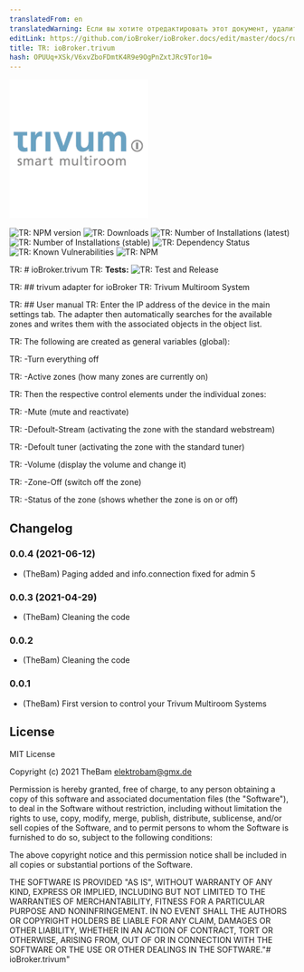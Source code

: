 ```yaml
---
translatedFrom: en
translatedWarning: Если вы хотите отредактировать этот документ, удалите поле «translationFrom», в противном случае этот документ будет снова автоматически переведен
editLink: https://github.com/ioBroker/ioBroker.docs/edit/master/docs/ru/adapterref/iobroker.trivum/README.md
title: TR: ioBroker.trivum
hash: OPUUq+XSk/V6xvZboFDmtK4R9e9OgPnZxtJRc9Tor10=
---
```

![TR: Logo](../../../en/adapterref/iobroker.trivum/admin/trivum.png)

![TR: NPM version](http://img.shields.io/npm/v/iobroker.trivum.svg)
![TR: Downloads](https://img.shields.io/npm/dm/iobroker.trivum.svg)
![TR: Number of Installations (latest)](http://iobroker.live/badges/trivum-installed.svg)
![TR: Number of Installations (stable)](http://iobroker.live/badges/trivum-stable.svg)
![TR: Dependency Status](https://img.shields.io/david/TheBam1990/iobroker.trivum.svg)
![TR: Known Vulnerabilities](https://snyk.io/test/github/TheBam1990/ioBroker.trivum/badge.svg)
![TR: NPM](https://nodei.co/npm/iobroker.trivum.png?downloads=true)

TR: # ioBroker.trivum
TR: **Tests:** ![TR: Test and Release](https://github.com/TheBam1990/ioBroker.trivum/workflows/Test%20and%20Release/badge.svg)

TR: ## trivum adapter for ioBroker
TR: Trivum Multiroom System

TR: ## User manual
TR: Enter the IP address of the device in the main settings tab.
The adapter then automatically searches for the available zones and writes them with the associated objects in the object list.

TR: The following are created as general variables (global):

TR: -Turn everything off

TR: -Active zones (how many zones are currently on)

TR: Then the respective control elements under the individual zones:

TR: -Mute (mute and reactivate)

TR: -Defoult-Stream (activating the zone with the standard webstream)

TR: -Defoult tuner (activating the zone with the standard tuner)

TR: -Volume (display the volume and change it)

TR: -Zone-Off (switch off the zone)

TR: -Status of the zone (shows whether the zone is on or off)

## Changelog

### 0.0.4 (2021-06-12)
* (TheBam) Paging added and info.connection fixed for admin 5

### 0.0.3 (2021-04-29)
* (TheBam) Cleaning the code

### 0.0.2
* (TheBam) Cleaning the code

### 0.0.1
* (TheBam) First version to control your Trivum Multiroom Systems

## License
MIT License

Copyright (c) 2021 TheBam <elektrobam@gmx.de>

Permission is hereby granted, free of charge, to any person obtaining a copy
of this software and associated documentation files (the "Software"), to deal
in the Software without restriction, including without limitation the rights
to use, copy, modify, merge, publish, distribute, sublicense, and/or sell
copies of the Software, and to permit persons to whom the Software is
furnished to do so, subject to the following conditions:

The above copyright notice and this permission notice shall be included in all
copies or substantial portions of the Software.

THE SOFTWARE IS PROVIDED "AS IS", WITHOUT WARRANTY OF ANY KIND, EXPRESS OR
IMPLIED, INCLUDING BUT NOT LIMITED TO THE WARRANTIES OF MERCHANTABILITY,
FITNESS FOR A PARTICULAR PURPOSE AND NONINFRINGEMENT. IN NO EVENT SHALL THE
AUTHORS OR COPYRIGHT HOLDERS BE LIABLE FOR ANY CLAIM, DAMAGES OR OTHER
LIABILITY, WHETHER IN AN ACTION OF CONTRACT, TORT OR OTHERWISE, ARISING FROM,
OUT OF OR IN CONNECTION WITH THE SOFTWARE OR THE USE OR OTHER DEALINGS IN THE
SOFTWARE."# ioBroker.trivum"